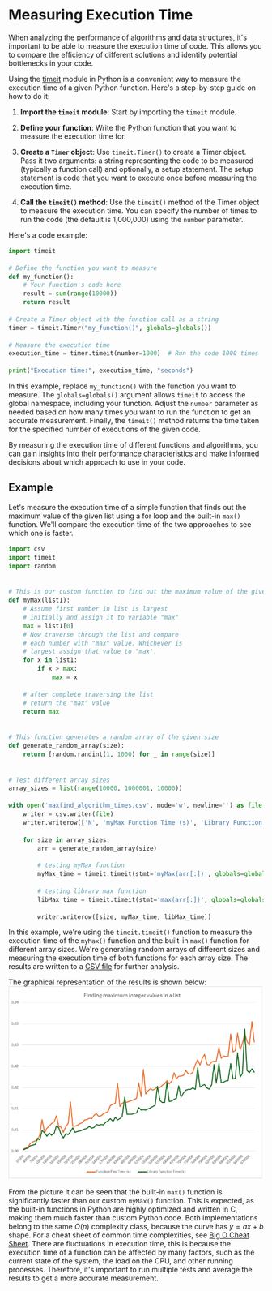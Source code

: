 # Measuring Execution Time
    
When analyzing the performance of algorithms and data structures, it's important to be able to measure the execution time of code. This allows you to compare the efficiency of different solutions and identify potential bottlenecks in your code.

Using the [timeit](https://docs.python.org/3/library/timeit.html) module in Python is a convenient way to measure the execution time of a given Python function. Here's a step-by-step guide on how to do it:

1. **Import the `timeit` module**: Start by importing the `timeit` module.

2. **Define your function**: Write the Python function that you want to measure the execution time for.

3. **Create a `Timer` object**: Use `timeit.Timer()` to create a Timer object. Pass it two arguments: a string representing the code to be measured (typically a function call) and optionally, a setup statement. The setup statement is code that you want to execute once before measuring the execution time.

4. **Call the `timeit()` method**: Use the `timeit()` method of the Timer object to measure the execution time. You can specify the number of times to run the code (the default is 1,000,000) using the `number` parameter.

Here's a code example:

```python
import timeit

# Define the function you want to measure
def my_function():
    # Your function's code here
    result = sum(range(10000))
    return result

# Create a Timer object with the function call as a string
timer = timeit.Timer("my_function()", globals=globals())

# Measure the execution time
execution_time = timer.timeit(number=1000)  # Run the code 1000 times

print("Execution time:", execution_time, "seconds")
```

In this example, replace `my_function()` with the function you want to measure. The `globals=globals()` argument allows `timeit` to access the global namespace, including your function. Adjust the `number` parameter as needed based on how many times you want to run the function to get an accurate measurement. Finally, the `timeit()` method returns the time taken for the specified number of executions of the given code.

By measuring the execution time of different functions and algorithms, you can gain insights into their performance characteristics and make informed decisions about which approach to use in your code.

## Example

Let's measure the execution time of a simple function that finds out the maximum value of the given list using a for loop and the built-in `max()` function. We'll compare the execution time of the two approaches to see which one is faster.

```python
import csv
import timeit
import random


# This is our custom function to find out the maximum value of the given integer list
def myMax(list1):
    # Assume first number in list is largest
    # initially and assign it to variable "max"
    max = list1[0]
    # Now traverse through the list and compare
    # each number with "max" value. Whichever is
    # largest assign that value to "max'.
    for x in list1:
        if x > max:
            max = x

    # after complete traversing the list
    # return the "max" value
    return max


# This function generates a random array of the given size
def generate_random_array(size):
    return [random.randint(1, 1000) for _ in range(size)]


# Test different array sizes
array_sizes = list(range(10000, 1000001, 10000))

with open('maxfind_algorithm_times.csv', mode='w', newline='') as file:
    writer = csv.writer(file)
    writer.writerow(['N', 'myMax Function Time (s)', 'Library Function Time (s)'])

    for size in array_sizes:
        arr = generate_random_array(size)

        # testing myMax function
        myMax_time = timeit.timeit(stmt='myMax(arr[:])', globals=globals(), number=1)

        # testing library max function
        libMax_time = timeit.timeit(stmt='max(arr[:])', globals=globals(), number=1)

        writer.writerow([size, myMax_time, libMax_time])
```

In this example, we're using the `timeit.timeit()` function to measure the execution time of the `myMax()` function and the built-in `max()` function for different array sizes. We're generating random arrays of different sizes and measuring the execution time of both functions for each array size. The results are written to a [CSV file](https://en.wikipedia.org/wiki/Comma-separated_values) for further analysis.

The graphical representation of the results is shown below:
![](images/maxfind.png)

From the picture it can be seen that the built-in `max()` function is significantly faster than our custom `myMax()` function. This is expected, as the built-in functions in Python are highly optimized and written in C, making them much faster than custom Python code. Both implementations belong to the same $O(n)$ complexity class, because the curve has $y=ax+b$ shape. For a cheat sheet of common time complexities, see [Big O Cheat Sheet](https://www.bigocheatsheet.com/).
There are fluctuations in execution time, this is because the execution time of a function can be affected by many factors, such as the current state of the system, the load on the CPU, and other running processes. Therefore, it's important to run multiple tests and average the results to get a more accurate measurement.

<!--- https://skerritt.blog/big-o/ -->
<!--- https://inventwithpython.com/beyond/chapter13.html -->
<!--- https://github.com/pberkes/big_O -->
